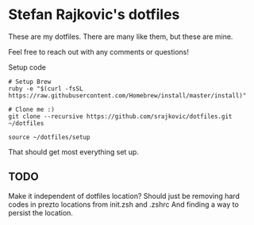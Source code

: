 # Stefan Rajkovic's dotfiles

These are my dotfiles. There are many like them, but these are mine.

Feel free to reach out with any comments or questions!

Setup code
```
# Setup Brew
ruby -e "$(curl -fsSL https://raw.githubusercontent.com/Homebrew/install/master/install)"

# Clone me :)
git clone --recursive https://github.com/srajkovic/dotfiles.git ~/dotfiles

source ~/dotfiles/setup
```

That should get most everything set up.

## TODO
Make it independent of dotfiles location?
Should just be removing hard codes in prezto locations from init.zsh and .zshrc
And finding a way to persist the location.
